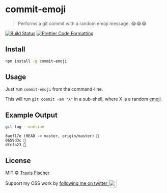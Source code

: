 # commit-emoji

> Performs a git commit with a random emoji message. 😂😂😂

<p>
  <a href="https://github.com/transitive-bullshit/commit-emoji/actions/workflows/main.yml"><img alt="Build Status" src="https://github.com/transitive-bullshit/commit-emoji/actions/workflows/main.yml/badge.svg" /></a>
  <a href="https://prettier.io"><img alt="Prettier Code Formatting" src="https://img.shields.io/badge/code_style-prettier-brightgreen.svg" /></a>
</p>

## Install

```bash
npm install -g commit-emoji
```

## Usage

Just run `commit-emoji` from the command-line.

This will run `git commit -am "X"` in a sub-shell, where X is a random [emoji](./emoji.js).

## Example Output

```bash
git log --oneline
```

```
8aef17e (HEAD -> master, origin/master) 🤙
0659d3c 💙
dfcfa23 🚀
```

## License

MIT © [Travis Fischer](https://transitivebullsh.it)

Support my OSS work by <a href="https://twitter.com/transitive_bs">following me on twitter <img src="https://storage.googleapis.com/saasify-assets/twitter-logo.svg" alt="twitter" height="24px" align="center"></a>
